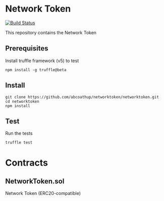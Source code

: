 # Network Token

[![Build Status](https://travis-ci.org/abcoathup/networktoken.svg?branch=master)](https://travis-ci.org/abcoathup/networktoken)

This repository contains the Network Token

## Prerequisites

Install truffle framework (v5) to test

```
npm install -g truffle@beta
```


## Install
```
git clone https://github.com/abcoathup/networktoken/networktoken.git
cd networktoken
npm install
```

## Test
Run the tests

```
truffle test
```

# Contracts

## NetworkToken.sol
Network Token (ERC20-compatible)